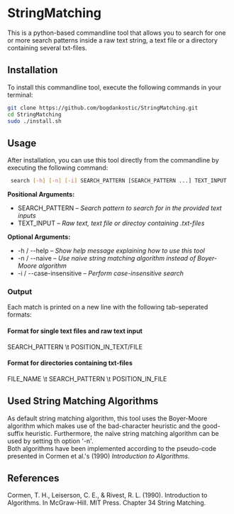 # StringMatching
This is a python-based commandline tool that allows you to search for
one or more search patterns inside a raw text string, a text file or a
directory containing several txt-files.

## Installation
To install this commandline tool, execute the following commands in 
your terminal:
```bash
git clone https://github.com/bogdankostic/StringMatching.git
cd StringMatching
sudo ./install.sh
```

## Usage
After installation, you can use this tool directly from the commandline
by executing the following command:
```bash
 search [-h] [-n] [-i] SEARCH_PATTERN [SEARCH_PATTERN ...] TEXT_INPUT
```
**Positional Arguments:**
- SEARCH_PATTERN – *Search pattern to search for in the provided text inputs*
- TEXT_INPUT – *Raw text, text file or directoy containing .txt-files*

**Optional Arguments:**
- -h / --help – *Show help message explaining how to use this tool*
- -n / --naive – *Use naive string matching algorithm instead of Boyer-Moore algorithm*
- -i / --case-insensitive – *Perform case-insensitive search*

### Output
Each match is printed on a new line with the following tab-seperated formats:

#### Format for single text files and raw text input
SEARCH_PATTERN \t POSITION_IN_TEXT/FILE

#### Format for directories containing txt-files
FILE_NAME \t SEARCH_PATTERN \t POSITION_IN_FILE

## Used String Matching Algorithms
As default string matching algorithm, this tool uses the Boyer-Moore
algorithm which makes use of the bad-character heuristic and the
good-suffix heuristic. Furthermore, the naïve string matching algorithm
can be used by setting th option '-n'.  
Both algorithms have been implemented according to the pseudo-code
presented in Cormen et al.'s (1990) *Introduction to Algorithms.*

## References
Cormen, T. H., Leiserson, C. E., & Rivest, R. L. (1990). Introduction
to Algorithms. In McGraw-Hill. MIT Press. Chapter 34 String Matching.
